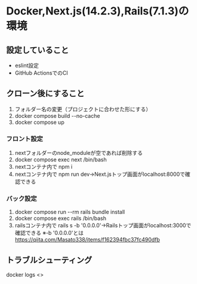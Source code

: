 # Docker,Next.js(14.2.3),Rails(7.1.3)の環境

## 設定していること
- eslint設定
- GitHub ActionsでのCI
## クローン後にすること
1. フォルダー名の変更（プロジェクトに合わせた形にする）
2. docker compose build --no-cache
3. docker compose up
### フロント設定
1. nextフォルダーのnode_moduleが空であれば削除する
2. docker compose exec next /bin/bash
3. nextコンテナ内で npm i
4. nextコンテナ内で npm run dev→Next.jsトップ画面がlocalhost:8000で確認できる
### バック設定
1. docker compose run --rm rails bundle install
2. docker compose exec rails /bin/bash
3. railsコンテナ内で rails s -b '0.0.0.0'→Railsトップ画面がlocalhost:3000で確認できる
※-b '0.0.0.0'とは
https://qiita.com/Masato338/items/f162394fbc37fc490dfb
## トラブルシューティング
docker logs <<CONTAINER ID>>